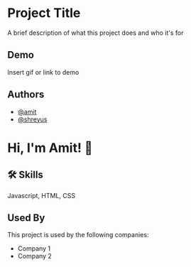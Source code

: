 
# Project Title

A brief description of what this project does and who it's for


## Demo

Insert gif or link to demo


## Authors

- [@amit](https://www.github.com/octokatherine)
- [@shreyus](https://www.github.com/octokatherine)


# Hi, I'm Amit! 👋


## 🛠 Skills
Javascript, HTML, CSS


## Used By

This project is used by the following companies:

- Company 1
- Company 2

